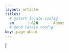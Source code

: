 ```yaml
---
layout: article
titles:
  # @start locale config
  en      : &EN       About
  # @end locale config
key: page-about
---
```

|